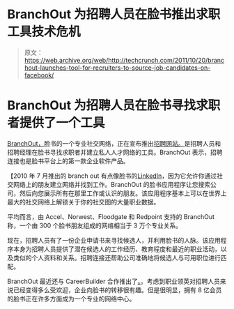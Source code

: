 # BranchOut 为招聘人员在脸书推出求职工具技术危机

> 原文：<https://web.archive.org/web/http://techcrunch.com/2011/10/20/branchout-launches-tool-for-recruiters-to-source-job-candidates-on-facebook/>

# BranchOut 为招聘人员在脸书寻找求职者提供了一个工具

[BranchOut，](https://web.archive.org/web/20230203060228/http://branchout.com/)脸书的一个专业社交网络，正在宣布推出[招聘网站。](https://web.archive.org/web/20230203060228/http://branchout.com/businesssolutions/recruiterconnect)是招聘人员和招聘经理在脸书寻找求职者并建立私人人才网络的工具。BranchOut 表示，招聘连接也是脸书平台上的第一款企业软件产品。

【2010 年 7 月推出的 branch out 有点像脸书的[LinkedIn](https://web.archive.org/web/20230203060228/https://techcrunch.com/2010/09/17/branchout-6-million/)，因为它允许你通过社交网络上的朋友建立网络并找到工作。BranchOut 的脸书应用程序让您搜索公司，然后向您展示所有在那里工作或认识的朋友。该应用程序基本上可以在世界上最大的社交网络上解锁关于你的社交图的大量职业数据。

平均而言，由 Accel、Norwest、Floodgate 和 Redpoint 支持的 BranchOut 称，一个由 300 个脸书朋友组成的网络相当于 3 万个专业关系。

现在，招聘人员有了一份企业申请书来寻找候选人，并利用脸书的人脉。该应用程序本身为招聘人员提供了潜在候选人的工作经历、教育程度和最近的职业活动，以及类似的个人资料和关系。招聘连接还帮助公司准确地将候选人与可用职位进行匹配。

BranchOut 最近还与 CareerBuilder 合作推出了[。](https://web.archive.org/web/20230203060228/https://techcrunch.com/2011/10/03/branchout-brings-facebook-focused-professional-networking-to-job-search-platform-careerbuilder/)。考虑到职业领英对招聘人员来说已经变得多么受欢迎，企业向脸书的转移很有趣。但是很明显，拥有 8 亿会员的脸书正在许多方面成为一个专业的网络中心。